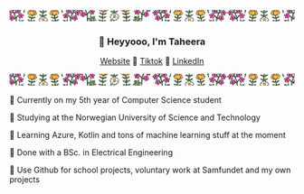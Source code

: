 ![just-a-line](https://github.com/taheeraahmed/taheeraahmed/blob/main/banner.png?raw=true)
<h3 align="center">👋 Heyyooo, I'm Taheera</h3>
<p align="center">
  <a href="https://www.taheera.no">Website</a> 💛
  <a href="https://www.tiktok.com/@taheera.py">Tiktok</a> 💛
  <a href="https://www.linkedin.com/in/taheera-ahmed-997750158/">LinkedIn</a> 
</p>

![just-a-line](https://github.com/taheeraahmed/taheeraahmed/blob/main/banner.png?raw=true)

💛 Currently on my 5th year of Computer Science student

💚 Studying at the Norwegian University of Science and Technology

💛 Learning Azure, Kotlin and tons of machine learning stuff at the moment

💚 Done with a BSc. in Electrical Engineering 

💛 Use Github for school projects, voluntary work at Samfundet and my own projects
